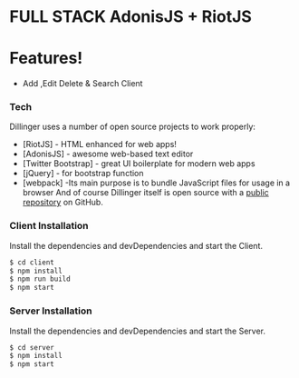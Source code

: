 # FULL STACK AdonisJS + RiotJS
# Features!

  - Add ,Edit Delete & Search Client

### Tech

Dillinger uses a number of open source projects to work properly:

* [RiotJS] - HTML enhanced for web apps!
* [AdonisJS] - awesome web-based text editor
* [Twitter Bootstrap] - great UI boilerplate for modern web apps
* [jQuery] - for bootstrap function
* [webpack] -Its main purpose is to bundle JavaScript files for usage in a browser
And of course Dillinger itself is open source with a [public repository](https://github.com/kopigreenx/adovue)
 on GitHub.

### Client Installation
Install the dependencies and devDependencies and start the Client.

```sh
$ cd client
$ npm install
$ npm run build
$ npm start
```

### Server Installation
Install the dependencies and devDependencies and start the Server.

```sh
$ cd server
$ npm install
$ npm start
```
